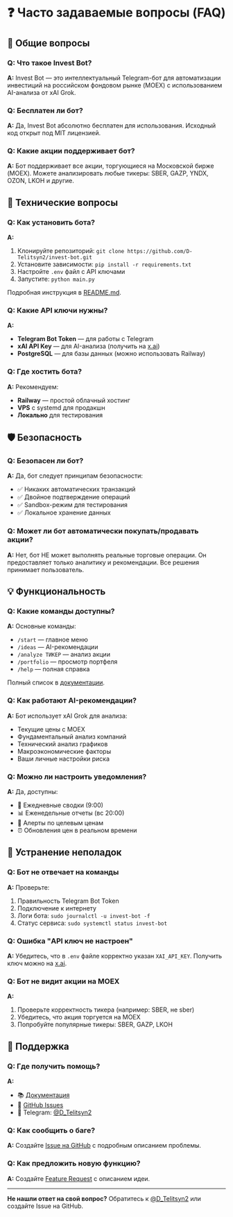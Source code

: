 # ❓ Часто задаваемые вопросы (FAQ)

## 🤖 Общие вопросы

### Q: Что такое Invest Bot?
**A:** Invest Bot — это интеллектуальный Telegram-бот для автоматизации инвестиций на российском фондовом рынке (MOEX) с использованием AI-анализа от xAI Grok.

### Q: Бесплатен ли бот?
**A:** Да, Invest Bot абсолютно бесплатен для использования. Исходный код открыт под MIT лицензией.

### Q: Какие акции поддерживает бот?
**A:** Бот поддерживает все акции, торгующиеся на Московской бирже (MOEX). Можете анализировать любые тикеры: SBER, GAZP, YNDX, OZON, LKOH и другие.

## 🔧 Технические вопросы

### Q: Как установить бота?
**A:**
1. Клонируйте репозиторий: `git clone https://github.com/D-Telitsyn2/invest-bot.git`
2. Установите зависимости: `pip install -r requirements.txt`
3. Настройте `.env` файл с API ключами
4. Запустите: `python main.py`

Подробная инструкция в [README.md](README.md#-быстрый-старт).

### Q: Какие API ключи нужны?
**A:**
- **Telegram Bot Token** — для работы с Telegram
- **xAI API Key** — для AI-анализа (получить на [x.ai](https://x.ai/))
- **PostgreSQL** — для базы данных (можно использовать Railway)

### Q: Где хостить бота?
**A:** Рекомендуем:
- **Railway** — простой облачный хостинг
- **VPS** с systemd для продакшн
- **Локально** для тестирования

## 🛡️ Безопасность

### Q: Безопасен ли бот?
**A:** Да, бот следует принципам безопасности:
- ✅ Никаких автоматических транзакций
- ✅ Двойное подтверждение операций
- ✅ Sandbox-режим для тестирования
- ✅ Локальное хранение данных

### Q: Может ли бот автоматически покупать/продавать акции?
**A:** Нет, бот НЕ может выполнять реальные торговые операции. Он предоставляет только аналитику и рекомендации. Все решения принимает пользователь.

## 💡 Функциональность

### Q: Какие команды доступны?
**A:** Основные команды:
- `/start` — главное меню
- `/ideas` — AI-рекомендации
- `/analyze ТИКЕР` — анализ акции
- `/portfolio` — просмотр портфеля
- `/help` — полная справка

Полный список в [документации](README.md#-основные-команды-бота).

### Q: Как работают AI-рекомендации?
**A:** Бот использует xAI Grok для анализа:
- Текущие цены с MOEX
- Фундаментальный анализ компаний
- Технический анализ графиков
- Макроэкономические факторы
- Ваши личные настройки риска

### Q: Можно ли настроить уведомления?
**A:** Да, доступны:
- 🌅 Ежедневные сводки (9:00)
- 📊 Еженедельные отчеты (вс 20:00)
- 🎯 Алерты по целевым ценам
- ⏰ Обновления цен в реальном времени

## 🔧 Устранение неполадок

### Q: Бот не отвечает на команды
**A:** Проверьте:
1. Правильность Telegram Bot Token
2. Подключение к интернету
3. Логи бота: `sudo journalctl -u invest-bot -f`
4. Статус сервиса: `sudo systemctl status invest-bot`

### Q: Ошибка "API ключ не настроен"
**A:** Убедитесь, что в `.env` файле корректно указан `XAI_API_KEY`. Получить ключ можно на [x.ai](https://x.ai/).

### Q: Бот не видит акции на MOEX
**A:**
1. Проверьте корректность тикера (например: SBER, не sber)
2. Убедитесь, что акция торгуется на MOEX
3. Попробуйте популярные тикеры: SBER, GAZP, LKOH

## 💬 Поддержка

### Q: Где получить помощь?
**A:**
- 📚 [Документация](README.md)
- 🐛 [GitHub Issues](https://github.com/D-Telitsyn2/invest-bot/issues)
- 💬 Telegram: [@D_Telitsyn2](https://t.me/D_Telitsyn2)

### Q: Как сообщить о баге?
**A:** Создайте [Issue на GitHub](https://github.com/D-Telitsyn2/invest-bot/issues/new?template=bug_report.md) с подробным описанием проблемы.

### Q: Как предложить новую функцию?
**A:** Создайте [Feature Request](https://github.com/D-Telitsyn2/invest-bot/issues/new?template=feature_request.md) с описанием идеи.

---

**Не нашли ответ на свой вопрос?** Обратитесь к [@D_Telitsyn2](https://t.me/D_Telitsyn2) или создайте Issue на GitHub.
